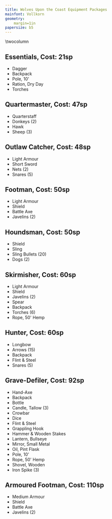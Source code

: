 ```yaml
---
title: Wolves Upon the Coast Equipment Packages
mainfont: Vollkorn
geometry:
	margin=1in
papersize: b5
---
```

\twocolumn


## Essentials, Cost: 21sp

- Dagger 
- Backpack
- Pole, 10'
- Ration, Dry Day
- Torches

## Quartermaster, Cost: 47sp

- Quarterstaff
- Donkeys (2)
- Hawk
- Sheep (3)

## Outlaw Catcher, Cost: 48sp

- Light Armour
- Short Sword
- Nets (2)
- Snares (5)

## Footman, Cost: 50sp

- Light Armour
- Shield
- Battle Axe 
- Javelins (2)

## Houndsman, Cost: 50sp

- Shield
- Sling
- Sling Bullets (20)
- Dogs (2)

## Skirmisher, Cost: 60sp

- Light Armour
- Shield 
- Javelins (2)
- Spear
- Backpack
- Torches (6)
- Rope, 50' Hemp

## Hunter, Cost: 60sp

- Longbow
- Arrows (15)
- Backpack
- Flint & Steel 
- Snares (5)

## Grave-Defiler, Cost: 92sp

- Hand-Axe
- Backpack
- Bottle
- Candle, Tallow (3)
- Crowbar 
- Dice
- Flint & Steel
- Grappling Hook
- Hammer & Wooden Stakes
- Lantern, Bullseye
- Mirror, Small Metal
- Oil, Pint Flask
- Pole, 10'
- Rope, 50' Hemp
- Shovel, Wooden
- Iron Spike (3)

## Armoured Footman, Cost: 110sp

- Medium Armour
- Shield
- Battle Axe
- Javelins (2)
